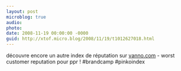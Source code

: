 ```yaml
---
layout: post
microblog: true
audio: 
photo: 
date: 2008-11-19 00:00:00 -0000
guid: http://xtof.micro.blog/2008/11/19/t1012627018.html
---
```

découvre encore un autre index de réputation sur [vanno.com](http://vanno.com)  - worst customer reputation pour ppr ! #brandcamp #pinkoindex
